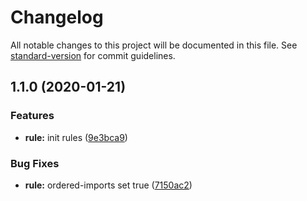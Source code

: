 # Changelog

All notable changes to this project will be documented in this file. See [standard-version](https://github.com/conventional-changelog/standard-version) for commit guidelines.

## 1.1.0 (2020-01-21)


### Features

* **rule:** init rules ([9e3bca9](https://github.com/alanhg/tslint-recommend-rule/commit/9e3bca91a93f8240cb56e532501e7c6ca1292914))


### Bug Fixes

* **rule:** ordered-imports set true ([7150ac2](https://github.com/alanhg/tslint-recommend-rule/commit/7150ac25f27afcf69a4d686aa46d4326d2627903))
